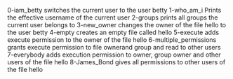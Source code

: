  0-iam_betty switches the current user to the user betty
1-who_am_i Prints the effective username of the current user
2-groups prints all groups the current user belongs to
3-new_owner changes the owner of the file hello to the user betty
4-empty creates an empty file called hello
5-execute adds execute permission to the owner of the file hello
6-multiple_permissions grants execute permission to file ownerand group and read to other users
7-everybody adds execution permission to owner, group owner and other users of the file hello
8-James_Bond gives all permissions to other users of the file hello
